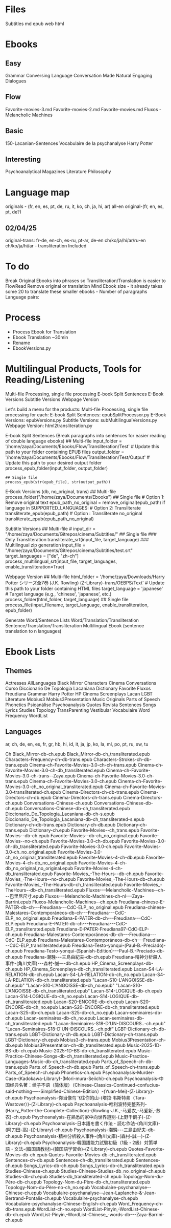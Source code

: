 # Files
Subtitles
md
epub
web
html

# Ebooks
## Easy
Grammar
Conversing
Language Conversation Made Natural Engaging Dialogues

## Flow
Favorite-movies-3.md
Favorite-movies-2.md
Favorite-movies.md
Fluxos - Melancholic Machines

## Basic
150-Lacanian-Sentences
Vocabulaire de la psychanalyse
Harry Potter

## Interesting
Psychoanalytical Magazines
Literature
Philosophy

# Language map
originals - (fr, en, es, pt, de, ru, it, ko, ch, ja, hi, ar)
all-en
original-(fr, en, es, pt, de?)

## 02/04/25
original-trans: fr-de, en-ch, es-ru, pt-ar, de-en
ch/ko/ja/hi/ar/ru-en
ch/ko/ja/hi/ar - transliteration Included

# To do 

Break Original Ebooks into phrases so Transliteration/Translation is easier to FlowRead
Remove original or translation
Mind Ebook size - it already takes some 20 to translate these smaller ebooks - Number of paragraphs
Language pairs:

# Process

- Process Ebook for Translation
- Ebook Translation ~30min
- Rename
- EbookVersions.py

# Multilingual Products, Tools for Reading/Listening

Multi-file Processing, single file processing
E-book Split Sentences
E-Book Versions
Subtitle Versions
Webpage Version

Let's build a menu for the products:
Multi-file Processing, single file processing for each:
E-book Split Sentences: epubSplitProcessor.py
E-Book Versions: epubVersions.py
Subtitle Versions: subMultilingualVersions.py
Webpage Version: html2transliteration.py

E-book Split Sentences (Break paragraphs into sentences for easier reading of double language ebooks)
    ## Multi-file
    input_folder = '/home/zaya/Documents/Ebooks/Flow/Transliteration/Test'  # Update this path to your folder containing EPUB files
        output_folder = '/home/zaya/Documents/Ebooks/Flow/Transliteration/Test/Output'  # Update this path to your desired output folder
        process_epub_folder(input_folder, output_folder)
    
    ## Single file
    process_epub(str(epub_file), str(output_path))

E-Book Versions (db, no_original, trans)
    ## Multi-file
        process_folder("/home/zaya/Documents/Ebooks")
    ## Single file
        # Option 1: Remove original text
                epub_path_no_original = remove_original(epub_path)
        if language in SUPPORTED_LANGUAGES:
            # Option 2: Transliterate
            transliterate_epub(epub_path)
            # Option : Transliterate no_original
            transliterate_epub(epub_path_no_original)

Subtitle Versions
    ## Multi-file
        # input_dir = "/home/zaya/Documents/Gitrepos/cinema/Subtitles/"
    ## Single file
        ### Only Transliteration
            transliterate_srt(input_file, target_language)
        ### Multilingual zip generation
            input_file = "/home/zaya/Documents/Gitrepos/cinema/Subtitles/test.srt"
            target_languages = ["de", "zh-ch"]        
            process_multilingual_srt(input_file, target_languages, enable_transliteration=True)

Webpage Version
    ## Multi-file
        html_folder = '/home/zaya/Downloads/Harry Potter シリーズ全7巻 (J.K. Rowling) (Z-Library)-trans/OEBPS/Text'  # Update this path to your folder containing HTML files
        target_language = 'japanese'  # Target language (e.g., 'chinese', 'japanese', etc.)
        process_folder(html_folder, target_language)
    ## Single file
        process_file(input_filename, target_language, enable_transliteration, epub_folder)

Generate Word/Sentence Lists
Word/Translation/Transliteration
Sentence/Translation/Transliteration
Multilingual Ebook (sentence translation to n languages)

# Ebook Lists

## Themes 

Actresses
AllLanguages
Black Mirror
Characters
Cinema
Conversations
Curso
Diccionario De Topologia Lacaniana
Dictionary
Favorite
Fluxos
Freudiana
Grammar
Harry Potter
HP Cinema Screenplays
Lacan
LGBT
Literature
Mobius3
Mobius3Presentation
Music
Originals
Parts of Speech
Phonetics
Psicanálise
Psychoanalysis
Quotes
Revista
Sentences
Songs Lyrics
Studies
Topology
TransParenting
Vestibular
Vocabulaire
Word Frequency
WordList

## Languages

ar, ch, de, en, es, fr, gr, hb, hi, id, it, ja, jp, ko, la, ml, po, pt, ru, sw, tu

Ch
Black_Mirror-db-ch.epub
Black_Mirror-db-ch_transliterated.epub
Characters-Frequency-ch-db-trans.epub
Characters-Strokes-ch-db-trans.epub
Cinema-ch-Favorite-Movies-3.0-ch-ch-trans.epub
Cinema-ch-Favorite-Movies-3.0-ch-db_transliterated.epub
Cinema-ch-Favorite-Movies-3.0-ch-trans--Zaya.epub
Cinema-ch-Favorite-Movies-3.0-ch-trans.epub
Cinema-ch-Favorite-Movies-3.0-ch.epub
Cinema-ch-Favorite-Movies-3.0-ch_no_original_transliterated.epub
Cinema-ch-Favorite-Movies-3.0-transliterated-ch.epub
Cinema-Directors-ch-db-trans.epub
Cinema-Directors-ch-db.epub
Cinema-Directors-ch-trans.epub
Cinema-Directors-ch.epub
Conversations-Chinese-ch.epub
Conversations-Chinese-db-ch.epub
Conversations-Chinese-db-ch_transliterated.epub
Diccionario_De_Topologia_Lacaniana-db-ch-s.epub
Diccionario_De_Topologia_Lacaniana-db-ch_transliterated-s.epub
Dictionary-ch-db-trans.epub
Dictionary-ch-db.epub
Dictionary-ch-trans.epub
Dictionary-ch.epub
Favorite-Movies--ch_trans.epub
Favorite-Movies--db-ch.epub
Favorite-Movies--db-ch_no_original.epub
Favorite-Movies--no-ch.epub
Favorite-Movies-3.0-ch-db.epub
Favorite-Movies-3.0-ch-db_transliterated.epub
Favorite-Movies-3.0-ch.epub
Favorite-Movies-3.0-ch_no_original.epub
Favorite-Movies-3.0-ch_no_original_transliterated.epub
Favorite-Movies-4-ch-db.epub
Favorite-Movies-4-ch-db_no_original.epub
Favorite-Movies-4-ch-db_no_original_no_original.epub
Favorite-Movies-4-ch-db_transliterated.epub
Favorite-Movies_-The-Hours--db-ch.epub
Favorite-Movies_-The-Hours--no-ch.epub
Favorite-Movies_-The-Hours-db-ch.epub
Favorite-Movies_-The-Hours-db-ch_transliterated.epub
Favorite-Movies_-TheHours--db-ch_transliterated.epub
Fluxos---Melancholic-Machines--ch---巴里尼尺寸.epub
Fluxos---Melancholic-Machines-ch-nl---Zaya-Barrini.epub
Fluxos-Melancholic-Machines--ch.epub
Freudiana-chinese-E-PATER-db-ch---Freudiana---CdC-ELP_no_original.epub
Freudiana-chinese-Malestares-Contemporáneos-db-ch---Freudiana---CdC-ELP_no_original.epub
Freudiana-E-PATER-db-ch---Freudiana---CdC-ELP.epub
Freudiana-E-PATER-db-ch---Freudiana---CdC-ELP_transliterated.epub
Freudiana-E-PATER-Freudiana97-CdC-ELP-ch.epub
Freudiana-Malestares-Contemporáneos-db-ch---Freudiana---CdC-ELP.epub
Freudiana-Malestares-Contemporáneos-db-ch---Freudiana---CdC-ELP_transliterated.epub
Freudiana-Testo-yonqui-(Paul-B.-Preciado)-ch.epub
Freudiana-Testo-yonqui-(Spanish-Edition)---Paul-B.-Preciado-db-ch.epub
Freudiana-潮騒---三島由紀夫-db-ch.epub
Freudiana-精神分析殺人事件-(角川文庫)---森村-誠一-db-ch.epub
HP_Cinema_Screenplays-db-ch.epub
HP_Cinema_Screenplays-db-ch_transliterated.epub
Lacan-S4-LA-RELATION-db-ch.epub
Lacan-S4-LA-RELATION-db-ch_no.epub
Lacan-S4-LA-RELATION-db-ch_transliterated.epub
"Lacan-S10-L'ANGOISSE-db-ch.epub"
"Lacan-S10-L'ANGOISSE-db-ch_no.epub"
"Lacan-S10-L'ANGOISSE-db-ch_transliterated.epub"
Lacan-S14-LOGIQUE-db-ch.epub
Lacan-S14-LOGIQUE-db-ch_no.epub
Lacan-S14-LOGIQUE-db-ch_transliterated.epub
Lacan-S20-ENCORE-db-ch.epub
Lacan-S20-ENCORE-db-ch_no.epub
Lacan-S20-ENCORE-db-ch_transliterated.epub
Lacan-S25-db-ch.epub
Lacan-S25-db-ch_no.epub
Lacan-seminaires-db-ch.epub
Lacan-seminaires-db-ch_no.epub
Lacan-seminaires-db-ch_transliterated.epub
"Lacan-Seminaires-S18-D'UN-DISCOURS..-ch.epub"
"Lacan-Seminaires-S18-D'UN-DISCOURS..-ch.pdf"
LGBT-Dictionary-ch-db-trans.epub
LGBT-Dictionary-ch-db.epub
LGBT-Dictionary-ch-trans.epub
LGBT-Dictionary-ch.epub
Mobius3-ch-trans.epub
Mobius3Presentation-ch-db.epub
Mobius3Presentation-ch-db_transliterated.epub
Music-2025-1D-BS-db-ch.epub
Music-2025-1D-BS-db-ch_transliterated.epub
Music-Practice-Chinese-Songs-db-ch_transliterated.epub
Music-Practice-Languages-Music-db-ch_transliterated.epub
Parts_of_Speech-ch-db-trans.epub
Parts_of_Speech-ch-db.epub
Parts_of_Speech-ch-trans.epub
Parts_of_Speech-ch.epub
Phonetics-ch.epub
Psychoanalysis-Murder-Case-(Kadokawa-Library)-(Mori-mura-Seiichi)-ch.epub
Psychoanalysis-中国经典名著：续子不语（简体版）（Chinese-Classics-Continued-confucius-said-nothing-—-Simplified-Chinese-Edition）-(Yuan-Mei)-(Z-Library)-ch.epub
Psychoanalysis-你当像鸟飞往你的山-(塔拉·韦斯特弗（Tara-Westover）)-(Z-Library)-ch.epub
Psychoanalysis-哈利波特完整系列-(Harry_Potter-the-Complete-Collection)-(Rowling-J.K.,-马爱农,-马爱新,-苏农)-ch.epub
Psychoanalysis-在熟悉的家中向世界道别-(上野千鹤子)-(Z-Library)-ch.epub
Psychoanalysis-日本語を書く作法・読む作法-(角川文庫)-(阿刀田-高)-(Z-Library)-ch.epub
Psychoanalysis-潮騒---三島由紀夫-db-ch.epub
Psychoanalysis-精神分析殺人事件-(角川文庫)-(森村-誠一)-(Z-Library)-ch.epub
Psychoanalysis-韓国語能力試験初級（1級・2級）対策単語・文法-(韓国語教材)-(韓国語学習会)-(Z-Library)-ch.epub
Quotes-Favorite-Movies-db-ch.epub
Quotes-Favorite-Movies-db-ch_transliterated.epub
Sentences-ch-db.epub
Sentences-ch-db_transliterated.epub
Sentences-ch.epub
Songs_Lyrics-db-ch.epub
Songs_Lyrics-db-ch_transliterated.epub
Studies-Chinese-ch.epub
Studies-Chinese-Studies-db_no_original-ch.epub
Studies-db-ch.epub
Studies-db_transliterated-ch.epub
Topology-Nom-du-Père-db-ch.epub
Topology-Nom-du-Père-db-ch_transliterated.epub
Topology-Nom-du-Père-no-ch_no.epub
Vocabulaire-psychanalyse--Chinese-ch.epub
Vocabulaire-psychanalyse--Jean-Laplanche-&-Jean-Bertrand-Pontalis-ch.epub
Vocabulaire-psychanalyse-ch.epub
Vocabulaire-psychanalyse-Chinese-English-ch.epub
Word_Frequency-ch-db-trans.epub
WordList-ch-no.epub
WordList-Pinyin,-WordList-Chinese-db-ch.epub
WordList-Pinyin,-WordList-Chinese_-words-db---Zaya-Barrini-ch.epub